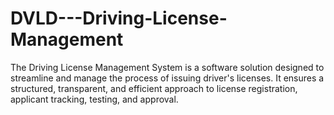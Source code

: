 # DVLD---Driving-License-Management
The Driving License Management System is a software solution designed to streamline and manage the process of issuing driver's licenses. It ensures a structured, transparent, and efficient approach to license registration, applicant tracking, testing, and approval.
